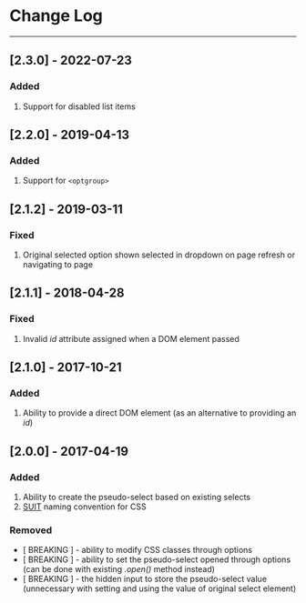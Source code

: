 # Change Log

---

## [2.3.0] - 2022-07-23

### Added

1. Support for disabled list items

## [2.2.0] - 2019-04-13

### Added

1. Support for `<optgroup>`

## [2.1.2] - 2019-03-11

### Fixed

1. Original selected option shown selected in dropdown on page refresh or navigating to page

## [2.1.1] - 2018-04-28

### Fixed

1. Invalid _id_ attribute assigned when a DOM element passed

## [2.1.0] - 2017-10-21

### Added

1. Ability to provide a direct DOM element (as an alternative to providing an _id_)

## [2.0.0] - 2017-04-19

### Added

1. Ability to create the pseudo-select based on existing selects
2. [SUIT](https://suitcss.github.io/) naming convention for CSS

### Removed

- [ BREAKING ] - ability to modify CSS classes through options
- [ BREAKING ] - ability to set the pseudo-select opened through options (can be done with existing _.open()_ method instead)
- [ BREAKING ] - the hidden input to store the pseudo-select value (unnecessary with setting and using the value of original select element)
